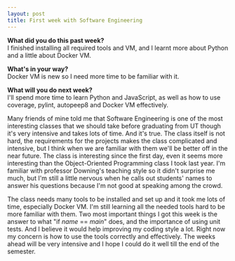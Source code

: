 ```yaml
---
layout: post
title: First week with Software Engineering
---
```


<b>What did you do this past week?</b><br>
I finished installing all required tools and VM, and I learnt more about Python and a little about Docker VM.<br>

<b>What's in your way?</b><br>
Docker VM is new so I need more time to be familiar with it.<br>

<b>What will you do next week?</b><br>
I'll spend more time to learn Python and JavaScript, as well as how to use coverage, pylint, autopeep8 and Docker VM effectively.<br>

Many friends of mine told me that Software Engineering is one of the most interesting classes that we should take before graduating from UT though it's very intensive and takes lots of time. And it's true. The class itself is not hard, the requirements for the projects makes the class complicated and intensive, but I think when we are familiar with them we'll be better off in the near future. The class is interesting since the first day, even it seems more interesting than the Object-Oriented Programming class I took last year. I'm familiar with professor Downing's teaching style so it didn't surprise me much, but I'm still a little nervous when he calls out students' names to answer his questions because I'm not good at speaking among the crowd.

The class needs many tools to be installed and set up and it took me lots of time, especially Docker VM. I'm still learning all the needed tools hard to be more familiar with them. Two most important things I got this week is the answer to what "if _name_ == _main_" does, and the importance of using unit tests. And I believe it would help improving my coding style a lot. Right now my concern is how to use the tools correctly and effectively. The weeks ahead will be very intensive and I hope I could do it well till the end of the semester.
